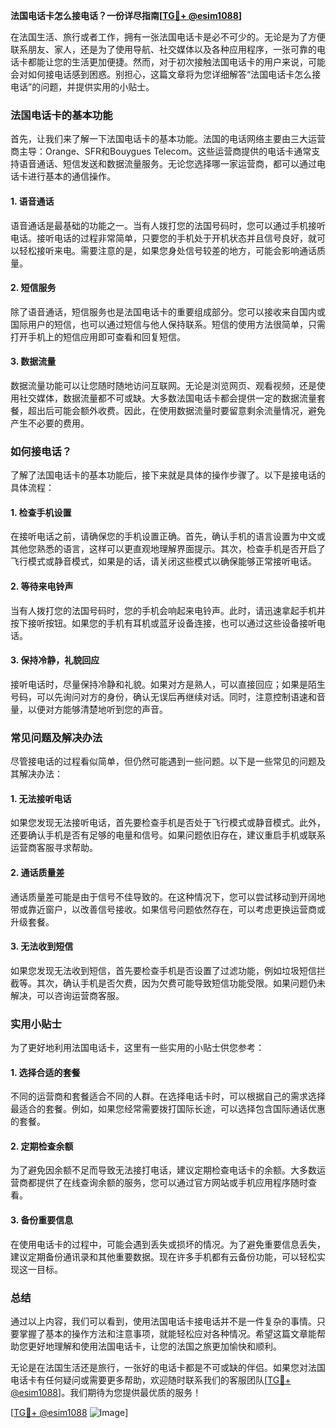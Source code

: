 **法国电话卡怎么接电话？一份详尽指南[[TG💪+ @esim1088](https://t.me/s/esim1088)]**

在法国生活、旅行或者工作，拥有一张法国电话卡是必不可少的。无论是为了方便联系朋友、家人，还是为了使用导航、社交媒体以及各种应用程序，一张可靠的电话卡都能让您的生活更加便捷。然而，对于初次接触法国电话卡的用户来说，可能会对如何接电话感到困惑。别担心，这篇文章将为您详细解答“法国电话卡怎么接电话”的问题，并提供实用的小贴士。

### 法国电话卡的基本功能

首先，让我们来了解一下法国电话卡的基本功能。法国的电话网络主要由三大运营商主导：Orange、SFR和Bouygues Telecom。这些运营商提供的电话卡通常支持语音通话、短信发送和数据流量服务。无论您选择哪一家运营商，都可以通过电话卡进行基本的通信操作。

#### 1. **语音通话**
语音通话是最基础的功能之一。当有人拨打您的法国号码时，您可以通过手机接听电话。接听电话的过程非常简单，只要您的手机处于开机状态并且信号良好，就可以轻松接听来电。需要注意的是，如果您身处信号较差的地方，可能会影响通话质量。

#### 2. **短信服务**
除了语音通话，短信服务也是法国电话卡的重要组成部分。您可以接收来自国内或国际用户的短信，也可以通过短信与他人保持联系。短信的使用方法很简单，只需打开手机上的短信应用即可查看和回复短信。

#### 3. **数据流量**
数据流量功能可以让您随时随地访问互联网。无论是浏览网页、观看视频，还是使用社交媒体，数据流量都不可或缺。大多数法国电话卡都会提供一定的数据流量套餐，超出后可能会额外收费。因此，在使用数据流量时要留意剩余流量情况，避免产生不必要的费用。

### 如何接电话？

了解了法国电话卡的基本功能后，接下来就是具体的操作步骤了。以下是接电话的具体流程：

#### 1. **检查手机设置**
在接听电话之前，请确保您的手机设置正确。首先，确认手机的语言设置为中文或其他您熟悉的语言，这样可以更直观地理解界面提示。其次，检查手机是否开启了飞行模式或静音模式，如果是的话，请关闭这些模式以确保能够正常接听电话。

#### 2. **等待来电铃声**
当有人拨打您的法国号码时，您的手机会响起来电铃声。此时，请迅速拿起手机并按下接听按钮。如果您的手机有耳机或蓝牙设备连接，也可以通过这些设备接听电话。

#### 3. **保持冷静，礼貌回应**
接听电话时，尽量保持冷静和礼貌。如果对方是熟人，可以直接回应；如果是陌生号码，可以先询问对方的身份，确认无误后再继续对话。同时，注意控制语速和音量，以便对方能够清楚地听到您的声音。

### 常见问题及解决办法

尽管接电话的过程看似简单，但仍然可能遇到一些问题。以下是一些常见的问题及其解决办法：

#### 1. **无法接听电话**
如果您发现无法接听电话，首先要检查手机是否处于飞行模式或静音模式。此外，还要确认手机是否有足够的电量和信号。如果问题依旧存在，建议重启手机或联系运营商客服寻求帮助。

#### 2. **通话质量差**
通话质量差可能是由于信号不佳导致的。在这种情况下，您可以尝试移动到开阔地带或靠近窗户，以改善信号接收。如果信号问题依然存在，可以考虑更换运营商或升级套餐。

#### 3. **无法收到短信**
如果您发现无法收到短信，首先要检查手机是否设置了过滤功能，例如垃圾短信拦截等。其次，确认手机是否欠费，因为欠费可能导致短信功能受限。如果问题仍未解决，可以咨询运营商客服。

### 实用小贴士

为了更好地利用法国电话卡，这里有一些实用的小贴士供您参考：

#### 1. **选择合适的套餐**
不同的运营商和套餐适合不同的人群。在选择电话卡时，可以根据自己的需求选择最适合的套餐。例如，如果您经常需要拨打国际长途，可以选择包含国际通话优惠的套餐。

#### 2. **定期检查余额**
为了避免因余额不足而导致无法接打电话，建议定期检查电话卡的余额。大多数运营商都提供了在线查询余额的服务，您可以通过官方网站或手机应用程序随时查看。

#### 3. **备份重要信息**
在使用电话卡的过程中，可能会遇到丢失或损坏的情况。为了避免重要信息丢失，建议定期备份通讯录和其他重要数据。现在许多手机都有云备份功能，可以轻松实现这一目标。

### 总结

通过以上内容，我们可以看到，使用法国电话卡接电话并不是一件复杂的事情。只要掌握了基本的操作方法和注意事项，就能轻松应对各种情况。希望这篇文章能帮助您更好地理解和使用法国电话卡，让您的法国之旅更加愉快和顺利。

无论是在法国生活还是旅行，一张好的电话卡都是不可或缺的伴侣。如果您对法国电话卡有任何疑问或需要更多帮助，欢迎随时联系我们的客服团队[[TG💪+ @esim1088](https://t.me/s/esim1088)]。我们期待为您提供最优质的服务！

[[TG💪+ @esim1088](https://t.me/s/esim1088) ![Image](https://i.postimg.cc/4NQfJmqS/Snipaste-2025-05-13-00-14-12.png)]